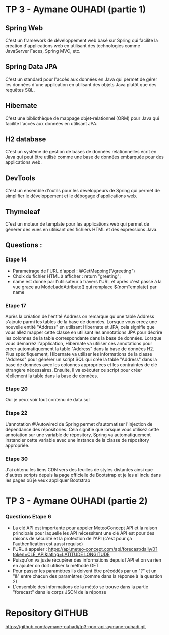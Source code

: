 # TP 3 - Aymane OUHADI (partie 1)

## Spring Web
C'est un framework de développement web basé sur Spring qui facilite la création d'applications web en utilisant des technologies comme JavaServer Faces, Spring MVC, etc.

## Spring Data JPA
C'est un standard pour l'accès aux données en Java qui permet de gérer les données d'une application en utilisant des objets Java plutôt que des requêtes SQL.

## Hibernate
C'est une bibliothèque de mappage objet-relationnel (ORM) pour Java qui facilite l'accès aux données en utilisant JPA.

## H2 database
C'est un système de gestion de bases de données relationnelles écrit en Java qui peut être utilisé comme une base de données embarquée pour des applications web.

## DevTools
C'est un ensemble d'outils pour les développeurs de Spring qui permet de simplifier le développement et le débogage d'applications web.

## Thymeleaf
C'est un moteur de template pour les applications web qui permet de générer des vues en utilisant des fichiers HTML et des expressions Java.

## Questions :

### Etape 14
* Parametrage de l'URL d'appel : @GetMapping("/greeting")
* Choix du fichier HTML à afficher : return "greeting";
* name est donné par l'utilisateur à travers l'URL et après c'est passé à la vue grace au Model.addAttribute() qui remplace ${nomTemplate} par name

### Etape 17
Après la création de l'entité Address on remarque qu'une table Address s'ajoute parmi les tables de la base de données. Lorsque vous créez une nouvelle entité "Address" en utilisant Hibernate et JPA, cela signifie que vous allez mapper cette classe en utilisant les annotations JPA pour décrire les colonnes de la table correspondante dans la base de données. Lorsque vous démarrez l'application, Hibernate va utiliser ces annotations pour créer automatiquement la table "Address" dans la base de données H2. Plus spécifiquement, Hibernate va utiliser les informations de la classe "Address" pour générer un script SQL qui crée la table "Address" dans la base de données avec les colonnes appropriées et les contraintes de clé étrangère nécessaires. Ensuite, il va exécuter ce script pour créer réellement la table dans la base de données.

### Etape 20
Oui je peux voir tout contenu de data.sql 

### Etape 22
L'annotation @Autowired de Spring permet d'automatiser l'injection de dépendance des répositories. Cela signifie que lorsque vous utilisez cette annotation sur une variable de répository, Spring va automatiquement instancier cette variable avec une instance de la classe de répository appropriée.

### Etape 30
J'ai obtenu les liens CDN vers des feuilles de styles distantes ainsi que d'autres scripts depuis la page officielle de Bootstrap et je les ai inclu dans les pages où je veux appliquer Bootstrap

# TP 3 - Aymane OUHADI (partie 2)

### Questions Etape 6
* La clé API est importante pour appeler MeteoConcept API et la raison principale pour laquelle les API nécessitent une clé API est pour des raisons de sécurité et la protection de l'API (c'est pour ça l'authenfication est aussi requise)
* l'URL à appeler : https://api.meteo-concept.com/api/forecast/daily/0?token=CLE_API&latlng=LATITUDE,LONGITUDE
* Puisqu'on va juste récupérer des informations depuis l'API et on va rien en ajouter on doit utiliser la méthode GET
* Pour passer les paramètres ils doivent être précédés par un "?" et un "&" entre chacun des paramètres (comme dans la réponse à la question 2)
* L'ensemble des informations de la météo se trouve dans la partie "forecast" dans le corps JSON de la réponse

# Repository GITHUB
https://github.com/aymane-ouhadi/tp3-poo-api-aymane-ouhadi.git